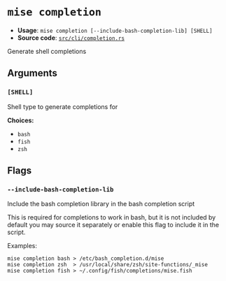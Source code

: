 # `mise completion`

- **Usage**: `mise completion [--include-bash-completion-lib] [SHELL]`
- **Source code**: [`src/cli/completion.rs`](https://github.com/jdx/mise/blob/main/src/cli/completion.rs)

Generate shell completions

## Arguments

### `[SHELL]`

Shell type to generate completions for

**Choices:**

- `bash`
- `fish`
- `zsh`

## Flags

### `--include-bash-completion-lib`

Include the bash completion library in the bash completion script

This is required for completions to work in bash, but it is not included by default
you may source it separately or enable this flag to include it in the script.

Examples:

    mise completion bash > /etc/bash_completion.d/mise
    mise completion zsh  > /usr/local/share/zsh/site-functions/_mise
    mise completion fish > ~/.config/fish/completions/mise.fish
